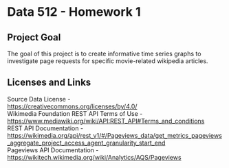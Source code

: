 # Data 512 - Homework 1
## Project Goal
The goal of this project is to create informative time series graphs to investigate page requests for specific movie-related wikipedia articles.
## Licenses and Links
Source Data License -  
https://creativecommons.org/licenses/by/4.0/  
Wikimedia Foundation REST API Terms of Use -  
https://www.mediawiki.org/wiki/API:REST_API#Terms_and_conditions  
REST API Documentation -  
https://wikimedia.org/api/rest_v1/#/Pageviews_data/get_metrics_pageviews_aggregate_project_access_agent_granularity_start_end  
Pageviews API Documentation -  
https://wikitech.wikimedia.org/wiki/Analytics/AQS/Pageviews

